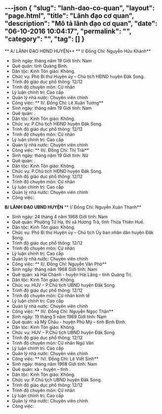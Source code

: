 ---json
{
    "slug": "lanh-dao-co-quan",
    "layout": "page.html",
    "title": "Lãnh đạo cơ quan",
    "description": "Mô tả lãnh đạo cơ quan",
    "date": "06-10-2016 10:04:17",
    "permalink": "",
    "category": "",
    "tag": []
}
---
** A/ LÃNH ĐẠO HĐND HUYỆN**
** I/ Đồng Chí: Nguyễn Hữu Khánh**
- Sinh ngày:     tháng    năm 19  Giới tính: Nam
- Quê quán: tỉnh Quảng Bình.
- Dân tộc: Kinh    Tôn giáo: Không.
- Chức vụ: Phó Bí thư Huyện ủy – Chủ tịch HĐND huyện Đăk Song.
- Trình độ giáo dục phổ thông: 12/12
- Trình độ chuyên môn: Cử nhân
- Lý luận chính trị: Cao cấp 
- Quản lý nhà nước: Chuyên viên chính
- Công việc:
** II/. Đồng Chí: Lê Xuân Tương**
- Sinh ngày:  tháng  năm 19   Giới tính: Nam
- Quê quán: .
- Dân tộc: Kinh    Tôn giáo: Không.
- Chức vụ: P.Chủ tịch HĐND huyện Đăk Song.
- Trình độ giáo dục phổ thông: 12/12
- Trình độ chuyên môn: Cử nhân 
- Lý luận chính trị: Cao cấp 
- Quản lý nhà nước: Chuyên viên chính
- Công việc:
** III/. Đồng Chí: Thị Trãi**
- Sinh ngày:     tháng    năm 19  Giới tính: Nữ
- Quê quán: .
- Dân tộc: Kinh    Tôn giáo: Không.
- Chức vụ: P.Chủ tịch HĐND huyện Đăk Song.
- Trình độ giáo dục phổ thông: 12/12
- Trình độ chuyên môn: Cử nhân 
- Lý luận chính trị: Cao cấp 
- Quản lý nhà nước: Chuyên viên chính
- Công việc:

**B/ LÃNH ĐẠO UBND HUYỆN**
** I/ Đồng Chí: Nguyễn Xuân Thanh**
- Sinh ngày: 24 tháng 4 năm 1968  Giới tính: Nam
- Quê quán: Phường Tứ Hạ, thị xã Hương Trà, tỉnh Thừa Thiên Huế.
- Dân tộc: Kinh    Tôn giáo: Không.
- Chức vụ: Phó Bí thư Huyện ủy – Chủ tịch Ủy ban nhân dân huyện Đăk Song.
- Trình độ giáo dục phổ thông: 12/12
- Trình độ chuyên môn: Cử nhân
- Lý luận chính trị: Cao cấp 
- Quản lý nhà nước: Chuyên viên chính
- Công việc:
** II/. Đồng Chí: Nguyễn Văn Phò**
- Sinh ngày:  tháng  năm 1968  Giới tính: Nam
- Quê quán: xã Hải Chánh - huyện Hải Lăng – tỉnh Quảng Trị.
- Dân tộc: Kinh    Tôn giáo: Không.
- Chức vụ: HUV – P.Chủ tịch UBND huyện Đăk Song.
- Trình độ giáo dục phổ thông: 12/12
- Trình độ chuyên môn: Cử nhân kinh tế
- Lý luận chính trị: Cao cấp 
- Quản lý nhà nước: Chuyên viên chính
- Công việc:
** III/. Đồng Chí: Nguyễn Ngọc Thân**
- Sinh ngày: 19 tháng 5 năm 1969  Giới tính: Nam
- Quê quán: xã Mỹ Châu - huyện Phù Mỹ – tỉnh Bình Định.
- Dân tộc: Kinh    Tôn giáo: Không.
- Chức vụ: HUV – P.Chủ tịch UBND huyện Đăk Song.
- Trình độ giáo dục phổ thông: 12/12
- Trình độ chuyên môn: Cử nhân Ngữ Văn
- Lý luận chính trị: Cao cấp 
- Quản lý nhà nước: Chuyên viên chính
- Công việc:
** IV/. Đồng Chí: Lê Viết Sinh**
- Sinh ngày:     tháng    năm 1968  Giới tính: Nam
- Quê quán: xã    - huyện    – tỉnh .
- Dân tộc: Kinh    Tôn giáo: Không.
- Chức vụ: P.Chủ tịch UBND huyện Đăk Song.
- Trình độ giáo dục phổ thông: 12/12
- Trình độ chuyên môn: Cử nhân
- Lý luận chính trị: Cao cấp 
- Quản lý nhà nước: Chuyên viên chính
- Công việc: